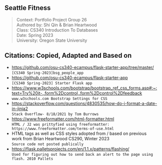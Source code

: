 ## Seattle Fitness

>Context: Portfolio Project Group 26  
>Authored by: Shi Qin & Brian Heartwood  
>Class: CS340 Introduction To Databases  
>Date: Spring 2023  
>University: Oregon State University


  
## Citations: Copied, Adapted and Based on
* https://github.com/osu-cs340-ecampus/flask-starter-app/tree/master/  
`[CS340 Spring-2023]bsg_people_app`
* https://github.com/osu-cs340-ecampus/flask-starter-app   
`[CS340 Spring-2023] Starter Flask app`
* https://www.w3schools.com/bootstrap/bootstrap_ref_css_forms.asp#:~:text=Try%20it-,.form%2Dcontrol,.form%2Dcontrol%2Dfeedback  
`www.w3schools.com Bootstrap Settings for CSS`
* https://stackoverflow.com/questions/4830535/how-do-i-format-a-date-in-jinja2  
`Stack Overflow- 8/18/2021 by Tom Burrows`
* https://www.freeformatter.com/html-formatter.html  
`HTML / J2 was prittyfied using freeformatter: https://www.freeformatter.com/terms-of-use.html`
* HTML tags as well as CSS styles adopted from / based on previous work from Brian Heartwood CS290, Winter 2023  
`Source code not posted publically` 
* https://flask.palletsprojects.com/en/1.1.x/patterns/flashing/  
`Used for figuring out how to send back an alert to the page using flash. 2010 Pallets`